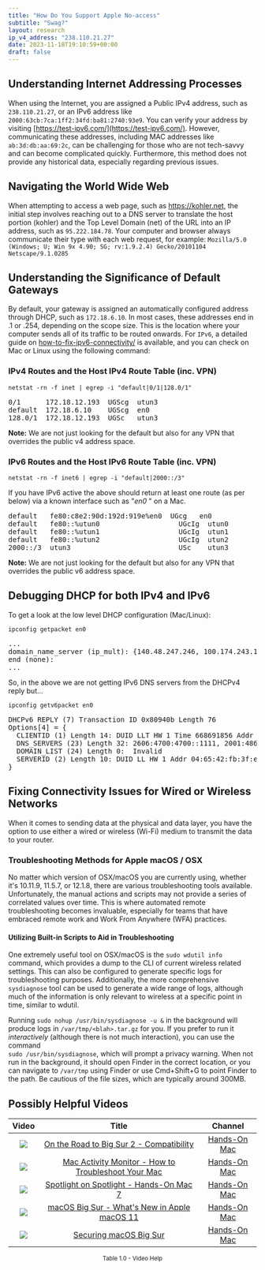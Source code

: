 ```yaml
---
title: "How Do You Support Apple No-access"
subtitle: "Swag?"
layout: research
ip_v4_address: "238.110.21.27"
date: 2023-11-18T19:10:59+00:00
draft: false
---
```


## Understanding Internet Addressing Processes

When using the Internet, you are assigned a Public IPv4 address, such as ```238.110.21.27```, or an IPv6 address like ```2000:63cb:7ca:1ff2:34fd:ba81:2740:93e9```. You can verify your address by visiting [https://test-ipv6.com/](https://test-ipv6.com/). However, communicating these addresses, including MAC addresses like ```ab:3d:db:aa:69:2c```, can be challenging for those who are not tech-savvy and can become complicated quickly. Furthermore, this method does not provide any historical data, especially regarding previous issues.
## Navigating the World Wide Web

When attempting to access a web page, such as https://kohler.net, the initial step involves reaching out to a DNS server to translate the host portion (kohler) and the Top Level Domain (net) of the URL into an IP address, such as ```95.222.184.78```. Your computer and browser always communicate their type with each web request, for example:
```Mozilla/5.0 (Windows; U; Win 9x 4.90; SG; rv:1.9.2.4) Gecko/20101104 Netscape/9.1.0285```
## Understanding the Significance of Default Gateways

By default, your gateway is assigned an automatically configured address through DHCP, such as ```172.18.6.10```. In most cases, these addresses end in .1 or .254, depending on the scope size. This is the location where your computer sends all of its traffic to be routed onwards. For ```IPv6```, a detailed guide on [how-to-fix-ipv6-connectivity/](/blog/how-to-fix-ipv6-connectivity/) is available, and you can check on Mac or Linux using the following command:
<br>
### IPv4 Routes and the Host IPv4 Route Table (inc. VPN)
```netstat -rn -f inet | egrep -i "default|0/1|128.0/1"```

<pre>
0/1      172.18.12.193  UGScg  utun3
default  172.18.6.10    UGScg  en0
128.0/1  172.18.12.193  UGSc   utun3</pre>

**Note:** We are not just looking for the default but also for any VPN that overrides the public v4 address space.

### IPv6 Routes and the Host IPv6 Route Table (inc. VPN)
```netstat -rn -f inet6 | egrep -i "default|2000::/3"```

If you have IPv6 active the above should return at least one route (as per below) via a known interface such as "_en0_ " on a Mac. 

<pre>
default   fe80:c8e2:90d:192d:919e%en0  UGcg   en0
default   fe80::%utun0                   UGcIg  utun0
default   fe80::%utun1                   UGcIg  utun1
default   fe80::%utun2                   UGcIg  utun2
2000::/3  utun3                          USc    utun3</pre>

**Note:** We are not just looking for the default but also for any VPN that overrides the public v6 address space.
<br>

## Debugging DHCP for both IPv4 and IPv6

To get a look at the low level DHCP configuration (Mac/Linux): 

```ipconfig getpacket en0```

<pre>
...
domain_name_server (ip_mult): {140.48.247.246, 100.174.243.194}
end (none):
...</pre>

So, in the above we are not getting IPv6 DNS servers from the DHCPv4 reply but...

```ipconfig getv6packet en0```

<pre>
DHCPv6 REPLY (7) Transaction ID 0x80940b Length 76
Options[4] = {
  CLIENTID (1) Length 14: DUID LLT HW 1 Time 668691856 Addr ab:3d:db:aa:69:2c
  DNS_SERVERS (23) Length 32: 2606:4700:4700::1111, 2001:4860:4860::8844
  DOMAIN_LIST (24) Length 0:  Invalid
  SERVERID (2) Length 10: DUID LL HW 1 Addr 04:65:42:fb:3f:ef
}</pre>




## Fixing Connectivity Issues for Wired or Wireless Networks

When it comes to sending data at the physical and data layer, you have the option to use either a wired or wireless (Wi-Fi) medium to transmit the data to your router.
### Troubleshooting Methods for Apple macOS / OSX
No matter which version of OSX/macOS you are currently using, whether it's 10.11.9, 11.5.7, or 12.1.8, there are various troubleshooting tools available. Unfortunately, the manual actions and scripts may not provide a series of correlated values over time. This is where automated remote troubleshooting becomes invaluable, especially for teams that have embraced remote work and Work From Anywhere (WFA) practices.
#### Utilizing Built-in Scripts to Aid in Troubleshooting
One extremely useful tool on OSX/macOS is the ```sudo wdutil info``` command, which provides a dump to the CLI of current wireless related settings. This can also be configured to generate specific logs for troubleshooting purposes. Additionally, the more comprehensive ```sysdiagnose``` tool can be used to generate a wide range of logs, although much of the information is only relevant to wireless at a specific point in time, similar to wdutil.

Running ```sudo nohup /usr/bin/sysdiagnose -u &``` in the background will produce logs in ```/var/tmp/<blah>.tar.gz``` for you. If you prefer to run it *interactively* (although there is not much interaction), you can use the command<br>```sudo /usr/bin/sysdiagnose```, which will prompt a privacy warning. When not run in the background, it should open Finder in the correct location, or you can navigate to ```/var/tmp``` using Finder or use Cmd+Shift+G to point Finder to the path. Be cautious of the file sizes, which are typically around 300MB.
## Possibly Helpful Videos

<link href="/plugins/lity/css/lity.min.css" rel="stylesheet">
<script src="/plugins/lity/js/lity.min.js"></script>
<div class="table1-start"></div>

|Video | Title | Channel |
| :---: | :---: | :---: |
|<a href="https://www.youtube.com/watch?v=HEbK-Tignuc" data-lity><img src="https://i.ytimg.com/vi/HEbK-Tignuc/default.jpg" class="img-fluid"></a>|<a href="https://www.youtube.com/watch?v=HEbK-Tignuc" data-lity>On the Road to Big Sur 2 - Compatibility</a>|<a target="_blank" href="https://www.youtube.com/channel/UCg43DP8MdHVcl4rFK_delBg" >Hands-On Mac</a>|
|<a href="https://www.youtube.com/watch?v=TWzWd_DiaJ0" data-lity><img src="https://i.ytimg.com/vi/TWzWd_DiaJ0/default.jpg" class="img-fluid"></a>|<a href="https://www.youtube.com/watch?v=TWzWd_DiaJ0" data-lity>Mac Activity Monitor - How to Troubleshoot Your Mac</a>|<a target="_blank" href="https://www.youtube.com/channel/UCg43DP8MdHVcl4rFK_delBg" >Hands-On Mac</a>|
|<a href="https://www.youtube.com/watch?v=RslZ4W1EPqk" data-lity><img src="https://i.ytimg.com/vi/RslZ4W1EPqk/default.jpg" class="img-fluid"></a>|<a href="https://www.youtube.com/watch?v=RslZ4W1EPqk" data-lity>Spotlight on Spotlight - Hands-On Mac 7</a>|<a target="_blank" href="https://www.youtube.com/channel/UCg43DP8MdHVcl4rFK_delBg" >Hands-On Mac</a>|
|<a href="https://www.youtube.com/watch?v=JMKi6o9kaZI" data-lity><img src="https://i.ytimg.com/vi/JMKi6o9kaZI/default.jpg" class="img-fluid"></a>|<a href="https://www.youtube.com/watch?v=JMKi6o9kaZI" data-lity>macOS Big Sur - What&#39;s New in Apple macOS 11</a>|<a target="_blank" href="https://www.youtube.com/channel/UCg43DP8MdHVcl4rFK_delBg" >Hands-On Mac</a>|
|<a href="https://www.youtube.com/watch?v=7KdhJimuhNw" data-lity><img src="https://i.ytimg.com/vi/7KdhJimuhNw/default.jpg" class="img-fluid"></a>|<a href="https://www.youtube.com/watch?v=7KdhJimuhNw" data-lity>Securing macOS Big Sur</a>|<a target="_blank" href="https://www.youtube.com/channel/UCg43DP8MdHVcl4rFK_delBg" >Hands-On Mac</a>|

<center><small>Table 1.0 - Video Help</small></center>
 <br>
<div class="table1-end"></div>
<script type="text/javascript">
(function() {
    $('div.table1-start').nextUntil('div.table1-end', 'table').addClass('table thead-dark table-striped table-responsive rounded').attr('id', 't1');
    $('#t1').find('thead').addClass('thead-dark');
})();
</script>
